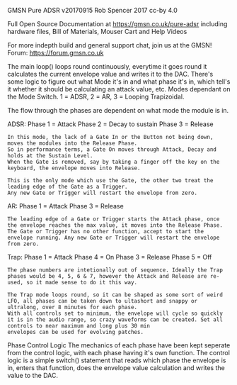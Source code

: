 GMSN Pure ADSR v20170915
Rob Spencer 2017
cc-by 4.0

Full Open Source Documentation at https://gmsn.co.uk/pure-adsr including hardware files, Bill of Materials, Mouser Cart and Help Videos

For more indepth build and general support chat, join us at the GMSN! Forum: https://forum.gmsn.co.uk

The main loop() loops round continuously, everytime it goes round it calculates the current envelope value and writes it to the DAC.
There's some logic to figure out what Mode it's in and what phase it's in, which tell's it whether it should be calculating an attack value, etc.
Modes dependant on the Mode Switch. 1 = ADSR, 2 = AR, 3 = Looping Trapizoidal.
  
The flow through the phases are dependent on what mode the module is in.
  
  ADSR:
    Phase 1 = Attack
    Phase 2 = Decay to sustain
    Phase 3 = Release
    
    In this mode, the lack of a Gate In or the Button not being down, moves the modules into the Release Phase.
    So in performance terms, a Gate On moves through Attack, Decay and holds at the Sustain Level.
    When the Gate is removed, say by taking a finger off the key on the keyboard, the envelope moves into Release.
    
    This is the only mode which use the Gate, the other two treat the leading edge of the Gate as a Trigger.
    Any new Gate or Trigger will restart the envelope from zero.
  
  AR:
    Phase 1 = Attack
    Phase 3 = Release
    
    The leading edge of a Gate or Trigger starts the Attack phase, once the envelope reaches the max value, it moves into the Release Phase.
    The Gate or Trigger has no other function, accept to start the envelope running. Any new Gate or Trigger will restart the envelope from zero.
    
  Trap:
    Phase 1 = Attack
    Phase 4 = On
    Phase 3 = Release
    Phase 5 = Off
    
    The phase numbers are intetionally out of sequence. Ideally the Trap phases would be 4, 5, 6 & 7, however the Attack and Release are re-used, so it made sense to do it this way.
    
    The Trap mode loops round, so it can be shaped as some sort of weird LFO, all phases can be taken down to ultashort and snappy or ultralong, over 8 minutes for each phase.
    With all controls set to minimum, the envelope will cycle so quickly it is in the audio range, so crazy waveforms can be created. Set all controls to near maximum and long plus 30 min 
    envelopes can be used for evolving patches. 
   
   Phase Control Logic
     The mechanics of each phase have been kept seperate from the control logic, with each phase having it's own function.
     The control logic is a simple switch() statement that reads which phase the envelope is in, enters that function, does the envelope value calculation and writes the value to the DAC.
